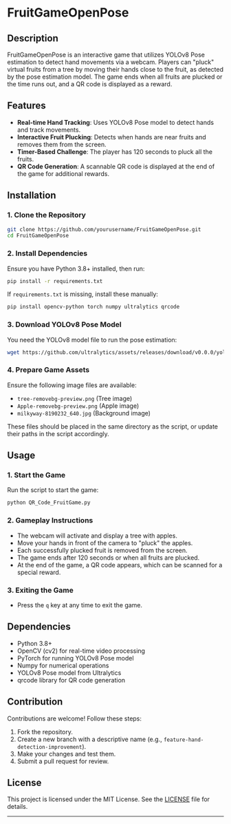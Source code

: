 # FruitGameOpenPose

## Description
FruitGameOpenPose is an interactive game that utilizes YOLOv8 Pose estimation to detect hand movements via a webcam. Players can "pluck" virtual fruits from a tree by moving their hands close to the fruit, as detected by the pose estimation model. The game ends when all fruits are plucked or the time runs out, and a QR code is displayed as a reward.

## Features
- **Real-time Hand Tracking**: Uses YOLOv8 Pose model to detect hands and track movements.
- **Interactive Fruit Plucking**: Detects when hands are near fruits and removes them from the screen.
- **Timer-Based Challenge**: The player has 120 seconds to pluck all the fruits.
- **QR Code Generation**: A scannable QR code is displayed at the end of the game for additional rewards.

## Installation

### 1. Clone the Repository
```bash
git clone https://github.com/yourusername/FruitGameOpenPose.git
cd FruitGameOpenPose
```

### 2. Install Dependencies
Ensure you have Python 3.8+ installed, then run:
```bash
pip install -r requirements.txt
```
If `requirements.txt` is missing, install these manually:
```bash
pip install opencv-python torch numpy ultralytics qrcode
```

### 3. Download YOLOv8 Pose Model
You need the YOLOv8 model file to run the pose estimation:
```bash
wget https://github.com/ultralytics/assets/releases/download/v0.0.0/yolov8m-pose.pt
```

### 4. Prepare Game Assets
Ensure the following image files are available:
- `tree-removebg-preview.png` (Tree image)
- `Apple-removebg-preview.png` (Apple image)
- `milkyway-8190232_640.jpg` (Background image)

These files should be placed in the same directory as the script, or update their paths in the script accordingly.

## Usage

### 1. Start the Game
Run the script to start the game:
```bash
python QR_Code_FruitGame.py
```

### 2. Gameplay Instructions
- The webcam will activate and display a tree with apples.
- Move your hands in front of the camera to "pluck" the apples.
- Each successfully plucked fruit is removed from the screen.
- The game ends after 120 seconds or when all fruits are plucked.
- At the end of the game, a QR code appears, which can be scanned for a special reward.

### 3. Exiting the Game
- Press the `q` key at any time to exit the game.

## Dependencies
- Python 3.8+
- OpenCV (cv2) for real-time video processing
- PyTorch for running YOLOv8 Pose model
- Numpy for numerical operations
- YOLOv8 Pose model from Ultralytics
- qrcode library for QR code generation

## Contribution
Contributions are welcome! Follow these steps:
1. Fork the repository.
2. Create a new branch with a descriptive name (e.g., `feature-hand-detection-improvement`).
3. Make your changes and test them.
4. Submit a pull request for review.

## License
This project is licensed under the MIT License. See the [LICENSE](LICENSE) file for details.

---


